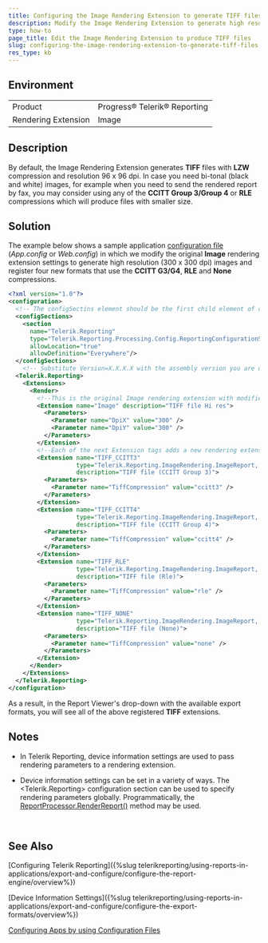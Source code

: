 ```yaml
---
title: Configuring the Image Rendering Extension to generate TIFF files
description: Modify the Image Rendering Extension to generate high resolution (300 x 300 dpi) images and register four new formats that use the CCITT G3/G4, RLE and None compressions.
type: how-to
page_title: Edit the Image Rendering Extension to produce TIFF files
slug: configuring-the-image-rendering-extension-to-generate-tiff-files
res_type: kb
---
```


## Environment
<table>
	<tr>
		<td>Product</td>
		<td>Progress® Telerik® Reporting</td>
	</tr>
   <tr>
		<td>Rendering Extension</td>
		<td>Image</td>
	</tr>
</table>

## Description

By default, the Image Rendering Extension generates **TIFF** files with **LZW** compression and resolution 96 x 96 dpi. In case you need bi-tonal (black and white) images, for example when you need to send the rendered report by fax, you may consider using any of the **CCITT Group 3/Group 4** or **RLE** compressions which will produce files with smaller size.  
    
## Solution

The example below shows a sample application [configuration file](https://docs.microsoft.com/en-us/dotnet/framework/configure-apps) (*App.config* or *Web.config*) in which we modify the original **Image** rendering extension settings to generate high resolution (300 x 300 dpi) images and register four new formats that use the **CCITT G3/G4**, **RLE** and **None** compressions.   
    
```xml
<?xml version="1.0"?> 
<configuration> 
  <!-- The configSectins element should be the first child element of configuration --> 
  <configSections> 
    <section 
      name="Telerik.Reporting" 
      type="Telerik.Reporting.Processing.Config.ReportingConfigurationSection, Telerik.Reporting, Version=x.x.x.x, Culture=neutral, PublicKeyToken=a9d7983dfcc261be" 
      allowLocation="true" 
      allowDefinition="Everywhere"/> 
  </configSections> 
    <!-- Substitute Version=X.X.X.X with the assembly version you are using! --> 
  <Telerik.Reporting> 
    <Extensions> 
      <Render> 
        <!--This is the original Image rendering extension with modified settings to output high resolution TIFF – 300 x 300 dpi. Also we override the description attribute to hint on the changed resolution.--> 
        <Extension name="Image" description="TIFF file Hi res"> 
          <Parameters> 
            <Parameter name="DpiX" value="300" /> 
            <Parameter name="DpiY" value="300" /> 
          </Parameters> 
        </Extension> 
        <!--Each of the next Extension tags adds a new rendering extension with unique name. The value provided for the TiffCompression parameter defines the compression method to be used. The description attribute is the string to be displayed in the viewer controls, so that the end users can distinguish the export options.--> 
        <Extension name="TIFF_CCITT3" 
                   type="Telerik.Reporting.ImageRendering.ImageReport, Telerik.Reporting, Version=x.x.x.x, Culture=neutral, PublicKeyToken=a9d7983dfcc261be" 
                   description="TIFF file (CCITT Group 3)"> 
          <Parameters> 
            <Parameter name="TiffCompression" value="ccitt3" /> 
          </Parameters> 
        </Extension> 
        <Extension name="TIFF_CCITT4" 
                   type="Telerik.Reporting.ImageRendering.ImageReport, Telerik.Reporting, Version=x.x.x.x, Culture=neutral, PublicKeyToken=a9d7983dfcc261be" 
                   description="TIFF file (CCITT Group 4)"> 
          <Parameters> 
            <Parameter name="TiffCompression" value="ccitt4" /> 
          </Parameters> 
        </Extension> 
        <Extension name="TIFF_RLE" 
                   type="Telerik.Reporting.ImageRendering.ImageReport, Telerik.Reporting, Version=x.x.x.x, Culture=neutral, PublicKeyToken=a9d7983dfcc261be" 
                   description="TIFF file (Rle)"> 
          <Parameters> 
            <Parameter name="TiffCompression" value="rle" /> 
          </Parameters> 
        </Extension> 
        <Extension name="TIFF_NONE" 
                   type="Telerik.Reporting.ImageRendering.ImageReport, Telerik.Reporting, Version=x.x.x.x, Culture=neutral, PublicKeyToken=a9d7983dfcc261be" 
                   description="TIFF file (None)"> 
          <Parameters> 
            <Parameter name="TiffCompression" value="none" /> 
          </Parameters> 
        </Extension> 
      </Render> 
    </Extensions> 
  </Telerik.Reporting>   
</configuration> 
``` 
   
As a result, in the Report Viewer's drop-down with the available export formats, you will see all of the above registered **TIFF** extensions.  

## Notes

- In Telerik Reporting, device information settings are used to pass rendering parameters to a rendering extension.  
   
- Device information settings can be set in a variety of ways. The &lt;Telerik.Reporting&gt; configuration section can be used to specify rendering parameters globally. Programmatically, the [ReportProcessor.RenderReport()](/api/telerik.reporting.processing.reportprocessor.html#collapsible-Telerik_Reporting_Processing_ReportProcessor_RenderReport_System_String_Telerik_Reporting_ReportSource_System_Collections_Hashtable_) method may be used. 

        
## See Also  
 
[Configuring Telerik Reporting]({%slug telerikreporting/using-reports-in-applications/export-and-configure/configure-the-report-engine/overview%})

[Device Information Settings]({%slug telerikreporting/using-reports-in-applications/export-and-configure/configure-the-export-formats/overview%})

[Configuring Apps by using Configuration Files](https://docs.microsoft.com/en-us/dotnet/framework/configure-apps/)

 
